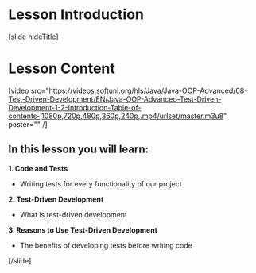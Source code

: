 # Lesson Introduction

[slide hideTitle]

# Lesson Content

[video src="https://videos.softuni.org/hls/Java/Java-OOP-Advanced/08-Test-Driven-Development/EN/Java-OOP-Advanced-Test-Driven-Development-1-2-Introduction-Table-of-contents-,1080p,720p,480p,360p,240p,.mp4/urlset/master.m3u8" poster="" /]

## In this lesson you will learn:

**1. Code and Tests**
- Writing tests for every functionality of our project

**2. Test-Driven Development**
- What is test-driven development

**3. Reasons to Use Test-Driven Development**
- The benefits of developing tests before writing code

[/slide]
